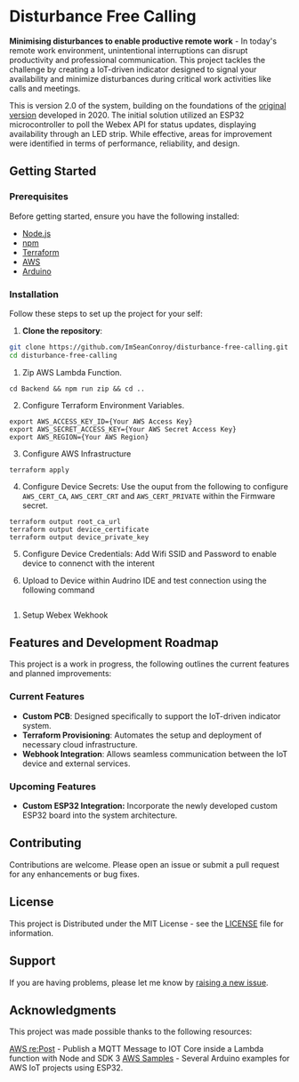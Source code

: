 # Disturbance Free Calling

**Minimising disturbances to enable productive remote work** - In today's remote work environment, unintentional interruptions can disrupt productivity and professional communication. This project tackles the challenge by creating a IoT-driven indicator designed to signal your availability and minimize disturbances during critical work activities like calls and meetings.

This is version 2.0 of the system, building on the foundations of the [original version](https://www.linkedin.com/feed/update/urn:li:activity:6930081862153342977) developed in 2020. The initial solution utilized an ESP32 microcontroller to poll the Webex API for status updates, displaying availability through an LED strip. While effective, areas for improvement were identified in terms of performance, reliability, and design. 

## Getting Started

### Prerequisites

Before getting started, ensure you have the following installed:
- [Node.js](https://nodejs.org/)
- [npm](https://www.npmjs.com/)
- [Terraform]()
- [AWS]()
- [Arduino]()

### Installation

Follow these steps to set up the project for your self:

1. **Clone the repository**:
```bash
git clone https://github.com/ImSeanConroy/disturbance-free-calling.git
cd disturbance-free-calling
```

1. Zip AWS Lambda Function.
```
cd Backend && npm run zip && cd ..
```

2. Configure Terraform Environment Variables.
```
export AWS_ACCESS_KEY_ID={Your AWS Access Key}
export AWS_SECRET_ACCESS_KEY={Your AWS Secret Access Key}
export AWS_REGION={Your AWS Region}
```

3. Configure AWS Infrastructure
```
terraform apply
```

4. Configure Device Secrets: Use the ouput from the following to configure `AWS_CERT_CA`, `AWS_CERT_CRT` and `AWS_CERT_PRIVATE` within the Firmware secret.
```
terraform output root_ca_url
terraform output device_certificate
terraform output device_private_key
```

5. Configure Device Credentials: Add Wifi SSID and Password to enable device to connenct with the interent

6. Upload to Device within Audrino IDE and test connection using the following command
```
```

1. Setup Webex Wekhook


## Features and Development Roadmap

This project is a work in progress, the following outlines the current features and planned improvements:

### Current Features
- **Custom PCB**: Designed specifically to support the IoT-driven indicator system.
- **Terraform Provisioning**: Automates the setup and deployment of necessary cloud infrastructure.
- **Webhook Integration**: Allows seamless communication between the IoT device and external services.

### Upcoming Features
- **Custom ESP32 Integration:** Incorporate the newly developed custom ESP32 board into the system architecture.

## Contributing

Contributions are welcome. Please open an issue or submit a pull request for any enhancements or bug fixes.

## License

This project is Distributed under the MIT License - see the [LICENSE](LICENSE) file for information.

## Support

If you are having problems, please let me know by [raising a new issue](https://github.com/ImSeanConroy/disturbance-free-calling/issues/new/choose).

## Acknowledgments

This project was made possible thanks to the following resources:

[AWS re:Post](https://repost.aws/questions/QUxlg-arOrTcaxFAdNEj7hqA/lambda-publish-a-mqtt-message-to-iot-core-inside-a-lambda-function-with-node-and-sdk-3) - Publish a MQTT Message to IOT Core inside a Lambda function with Node and SDK 3
[AWS Samples](https://github.com/aws-samples/aws-iot-esp32-arduino-examples) - Several Arduino examples for AWS IoT projects using ESP32.
